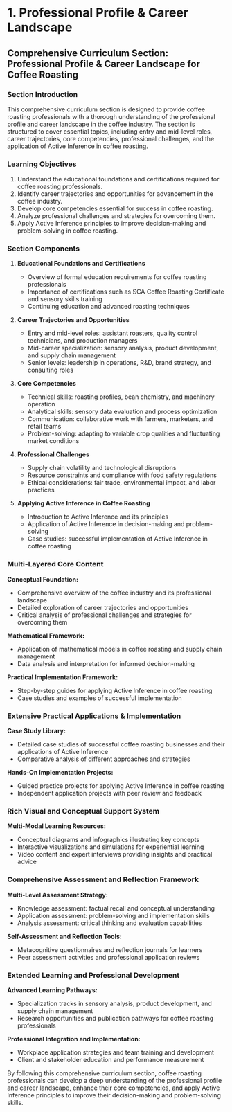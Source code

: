 # 1. Professional Profile & Career Landscape

## Comprehensive Curriculum Section: Professional Profile & Career Landscape for Coffee Roasting

### Section Introduction

This comprehensive curriculum section is designed to provide coffee roasting professionals with a thorough understanding of the professional profile and career landscape in the coffee industry. The section is structured to cover essential topics, including entry and mid-level roles, career trajectories, core competencies, professional challenges, and the application of Active Inference in coffee roasting.

### Learning Objectives

1. Understand the educational foundations and certifications required for coffee roasting professionals.
2. Identify career trajectories and opportunities for advancement in the coffee industry.
3. Develop core competencies essential for success in coffee roasting.
4. Analyze professional challenges and strategies for overcoming them.
5. Apply Active Inference principles to improve decision-making and problem-solving in coffee roasting.

### Section Components

1. **Educational Foundations and Certifications**
   - Overview of formal education requirements for coffee roasting professionals
   - Importance of certifications such as SCA Coffee Roasting Certificate and sensory skills training
   - Continuing education and advanced roasting techniques

2. **Career Trajectories and Opportunities**
   - Entry and mid-level roles: assistant roasters, quality control technicians, and production managers
   - Mid-career specialization: sensory analysis, product development, and supply chain management
   - Senior levels: leadership in operations, R&D, brand strategy, and consulting roles

3. **Core Competencies**
   - Technical skills: roasting profiles, bean chemistry, and machinery operation
   - Analytical skills: sensory data evaluation and process optimization
   - Communication: collaborative work with farmers, marketers, and retail teams
   - Problem-solving: adapting to variable crop qualities and fluctuating market conditions

4. **Professional Challenges**
   - Supply chain volatility and technological disruptions
   - Resource constraints and compliance with food safety regulations
   - Ethical considerations: fair trade, environmental impact, and labor practices

5. **Applying Active Inference in Coffee Roasting**
   - Introduction to Active Inference and its principles
   - Application of Active Inference in decision-making and problem-solving
   - Case studies: successful implementation of Active Inference in coffee roasting

### Multi-Layered Core Content

**Conceptual Foundation:**
- Comprehensive overview of the coffee industry and its professional landscape
- Detailed exploration of career trajectories and opportunities
- Critical analysis of professional challenges and strategies for overcoming them

**Mathematical Framework:**
- Application of mathematical models in coffee roasting and supply chain management
- Data analysis and interpretation for informed decision-making

**Practical Implementation Framework:**
- Step-by-step guides for applying Active Inference in coffee roasting
- Case studies and examples of successful implementation

### Extensive Practical Applications & Implementation

**Case Study Library:**
- Detailed case studies of successful coffee roasting businesses and their applications of Active Inference
- Comparative analysis of different approaches and strategies

**Hands-On Implementation Projects:**
- Guided practice projects for applying Active Inference in coffee roasting
- Independent application projects with peer review and feedback

### Rich Visual and Conceptual Support System

**Multi-Modal Learning Resources:**
- Conceptual diagrams and infographics illustrating key concepts
- Interactive visualizations and simulations for experiential learning
- Video content and expert interviews providing insights and practical advice

### Comprehensive Assessment and Reflection Framework

**Multi-Level Assessment Strategy:**
- Knowledge assessment: factual recall and conceptual understanding
- Application assessment: problem-solving and implementation skills
- Analysis assessment: critical thinking and evaluation capabilities

**Self-Assessment and Reflection Tools:**
- Metacognitive questionnaires and reflection journals for learners
- Peer assessment activities and professional application reviews

### Extended Learning and Professional Development

**Advanced Learning Pathways:**
- Specialization tracks in sensory analysis, product development, and supply chain management
- Research opportunities and publication pathways for coffee roasting professionals

**Professional Integration and Implementation:**
- Workplace application strategies and team training and development
- Client and stakeholder education and performance measurement

By following this comprehensive curriculum section, coffee roasting professionals can develop a deep understanding of the professional profile and career landscape, enhance their core competencies, and apply Active Inference principles to improve their decision-making and problem-solving skills.